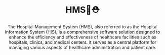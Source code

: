<div align="center">
  <h1>HMS🏥⛑️</h1>
</div>
<p align="center">
  The Hospital Management System (HMS), also referred to as the Hospital Information System (HIS), is a comprehensive software solution designed to enhance the efficiency and effectiveness of healthcare facilities such as hospitals, clinics, and medical centers. It serves as a central platform for managing various aspects of healthcare administration and patient care.
</p>
